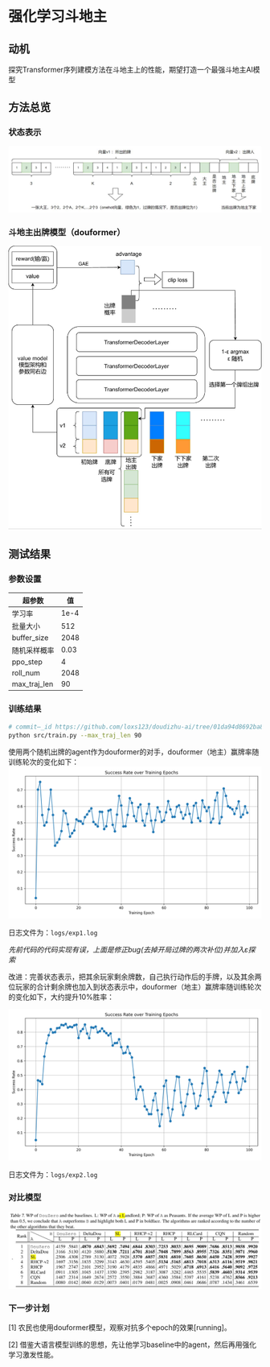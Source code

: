 # 强化学习斗地主

## 动机

探究Transformer序列建模方法在斗地主上的性能，期望打造一个最强斗地主AI模型

## 方法总览

### 状态表示

![image-20250713020528965](images/vector.jpg)

### 斗地主出牌模型（douformer）

![image-20250713021030769](images/model.jpg)

## 测试结果

### 参数设置
| 超参数        | 值         |
|---------------|------------|
| 学习率        | 1e-4       |
| 批量大小      | 512        |
| buffer_size  | 2048 |
| 随机采样概率 | 0.03 |
| ppo_step | 4 |
| roll_num | 2048 |
| max_traj_len | 90 |

### 训练结果

```bash
# commit—_id https://github.com/loxs123/doudizhu-ai/tree/01da94d8692ba8a8929c42c3c49834137dab008a
python src/train.py --max_traj_len 90
```

使用两个随机出牌的agent作为douformer的对手，douformer（地主）赢牌率随训练轮次的变化如下：
![image-20250713021030769](images/success_rate.png)

日志文件为：`logs/exp1.log`

*先前代码的代码实现有误，上面是修正bug(去掉开局过牌的两次补位)并加入ε探索*

改进：完善状态表示，把其余玩家剩余牌数，自己执行动作后的手牌，以及其余两位玩家的合计剩余牌也加入到状态表示中，douformer（地主）赢牌率随训练轮次的变化如下，大约提升10%胜率：

![image-20250713021030769](images/success_rate-v2.png)

日志文件为：`logs/exp2.log`

### 对比模型
![image-20250713021030769](images/baselines.jpg)

### 下一步计划

[1] 农民也使用douformer模型，观察对抗多个epoch的效果[running]。

[2] 借鉴大语言模型训练的思想，先让他学习baseline中的agent，然后再用强化学习激发性能。
